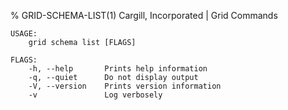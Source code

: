 % GRID-SCHEMA-LIST(1) Cargill, Incorporated | Grid Commands
<!--
  Copyright 2018-2020 Cargill Incorporated
  Licensed under Creative Commons Attribution 4.0 International License
  https://creativecommons.org/licenses/by/4.0/
-->

```
USAGE:
    grid schema list [FLAGS]

FLAGS:
    -h, --help       Prints help information
    -q, --quiet      Do not display output
    -V, --version    Prints version information
    -v               Log verbosely
```
